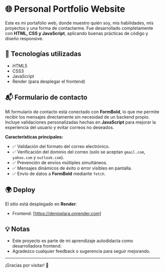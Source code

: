 # 🌐 Personal Portfolio Website
Este es mi portafolio web, donde muestro quién soy, mis habilidades, mis proyectos y una forma de contactarme. Fue desarrollado completamente con **HTML, CSS y JavaScript**, aplicando buenas prácticas de código y diseño responsive.


## 🚀 Tecnologías utilizadas
- HTML5
- CSS3
- JavaScript
- Render (para desplegar el frontend)


## 📬 Formulario de contacto

Mi formulario de contacto está conectado con **FormBold**, lo que me permite recibir los mensajes directamente sin necesidad de un backend propio.  
Incluye validaciones personalizadas hechas en **JavaScript** para mejorar la experiencia del usuario y evitar correos no deseados.

**Características principales:**
- ✅ Validación del formato del correo electrónico.  
- ✅ Verificación del dominio del correo (solo se aceptan `gmail.com`, `yahoo.com` y `outlook.com`).  
- ✅ Prevención de envíos múltiples simultáneos.  
- ✅ Mensajes dinámicos de éxito o error visibles en pantalla.  
- ✅ Envío de datos a **FormBold** mediante `fetch`.

## 🌍 Deploy
El sitio está desplegado en **Render**:
- Frontend: [https://deniselara.onrender.com]


## 💡 Notas
- Este proyecto es parte de mi aprendizaje autodidacta como desarrolladora frontend.
- Agradezco cualquier feedback o sugerencia para seguir mejorando.

---

¡Gracias por visitar! 💜


